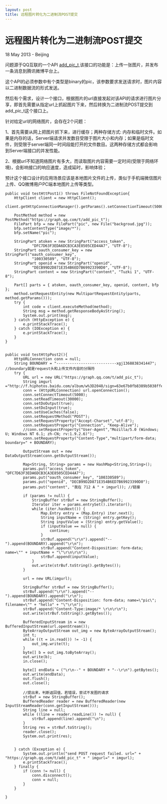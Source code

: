 ```yaml
---
layout: post
title: 远程图片转化为二进制流POST提交
---
```


远程图片转化为二进制流POST提交
========================
18 May 2013 - Beijing	
	
	
问题源于QQ互联的一个API [add_pic_t](http://wiki.open.qq.com/wiki/website/add_pic_t),该接口的功能是：上传一张图片，并发布一条消息到腾讯微博平台上。

这个API的必须参数中有个类型是binary的pic，该参数要求发送请求时，图片内容以二进制数据流的形式发送。
	
然后有个需求，设计一个接口，根据图片的url直接发起对该API的请求进行图片分享，即首先需要从指定url上抓起图片下来，然后转换为二进制流POST提交到add_pic_t这个接口上。
		
针对给定url的网络图片，会存在2个问题：

1、首先需要从网上把图片抓下来，进行缓存；两种存储方式: 内存和临时文件。如果是内存的话，Server端请求并发数目受限于图片大小和内存；如果是临时文件，则受限于server端同一时间段能打开的文件数目。这两种存储方式都会影响到Server端接口的并发性能。

2、根据url不知道网络图片有多大，而读取图片内容需要一定时间(受限于网络环境)，会影响接口的响应速度，造成延时，影响体验；
	
预计这个接口设计的应用场景应该是本地图片文件的上传，类似于手机端微信图片上传、QQ微博用户PC端本地图片上传等类型。
	
	public void testHttPost1() throws FileNotFoundException{
		HttpClient client = new HttpClient();
		client.getHttpConnectionManager().getParams().setConnectionTimeout(5000);
		
		PostMethod method = new PostMethod("https://graph.qq.com/t/add_pic_t");
		FilePart bfp = new FilePart("pic", new File("backgroud.jpg"));
		bfp.setContentType("image/*");
		bfp.setName("pic");

		StringPart atoken = new StringPart("access_token",
				"DFC7D63F3EDA6DCB3CA3E8505CED44A7", "UTF-8");
		StringPart oauth_consumer_key = new StringPart("oauth_consumer_key",
				"100330589", "UTF-8");
		StringPart openid = new StringPart("openid",
				"DECB99D2D871E354B6ED7B69923390D0", "UTF-8");
		StringPart content = new StringPart("content", "Tuzki 1", "UTF-8");

		Part[] parts = { atoken, oauth_consumer_key, openid, content, bfp };
		method.setRequestEntity(new MultipartRequestEntity(parts, method.getParams()));
		try {
			int code = client.executeMethod(method);
			String msg = method.getResponseBodyAsString();
			System.out.print(msg);
		} catch (HttpException e) {
			e.printStackTrace();
		} catch (IOException e) {
			e.printStackTrace();
		}
	}
	
	
	public void testHttpPost2(){
		HttpURLConnection conn = null;  
        String BOUNDARY = "---------------------------xgj1368838341447"; //boundary就是request头和上传文件内容的分隔符  
        try {  
            URL url = new URL("https://graph.qq.com/t/add_pic_t");  
            String imgurl ="http://f.hiphotos.baidu.com/album/w%3D2048/sign=63e67b0fb8389b5038ffe752b10de5dd/9d82d158ccbf6c81d53d4df9bd3eb13533fa409c.jpg";
            conn = (HttpURLConnection) url.openConnection();  
            conn.setConnectTimeout(5000);  
            conn.setReadTimeout(30000);  
            conn.setDoOutput(true);  
            conn.setDoInput(true);  
            conn.setUseCaches(false);  
            conn.setRequestMethod("POST");
            conn.setRequestProperty("Accept-Charset","utf-8");
            conn.setRequestProperty("Connection", "Keep-Alive");  
            //conn.setRequestProperty("User-Agent","Mozilla/5.0 (Windows; U; Windows NT 6.1; zh-CN; rv:1.9.2.6)");  
            conn.setRequestProperty("Content-Type","multipart/form-data; boundary=" + BOUNDARY);  
  
            OutputStream out = new DataOutputStream(conn.getOutputStream());  
            
            Map<String, String> params = new HashMap<String,String>();
            params.put("access_token", "DFC7D63F3EDA6DCB3CA3E8505CED44A7");
            params.put("oauth_consumer_key", "100330589");
            params.put("openid", "DECB99D2D871E354B6ED7B69923390D0");
            params.put("content", "我在 712 A " + imgurl)); //链接
            
            if (params != null) {  
                StringBuffer strBuf = new StringBuffer();  
                Iterator iter = params.entrySet().iterator();  
                while (iter.hasNext()) {  
                    Map.Entry entry = (Map.Entry) iter.next();  
                    String inputName = (String) entry.getKey();  
                    String inputValue = (String) entry.getValue();  
                    if (inputValue == null) {  
                        continue;  
                    }  
                    strBuf.append("\r\n").append("--").append(BOUNDARY).append("\r\n");  
                    strBuf.append("Content-Disposition: form-data; name=\"" + inputName + "\"\r\n\r\n");  
                    strBuf.append(inputValue);  
                }  
                out.write(strBuf.toString().getBytes());  
            }  
  
            url = new URL(imgurl);

            StringBuffer strBuf = new StringBuffer();  
            strBuf.append("\r\n").append("--").append(BOUNDARY).append("\r\n");
            strBuf.append("Content-Disposition: form-data; name=\"pic\"; filename=\"" + "hello" + "\"\r\n");
            strBuf.append("Content-Type:image/* \r\n\r\n");
            out.write(strBuf.toString().getBytes());  
            		
            BufferedInputStream in = new BufferedInputStream(url.openStream());  
            ByteArrayOutputStream out_img = new ByteArrayOutputStream();
            int t;  
            while ((t = in.read()) != -1) {  
                out_img.write(t);
            } 
            byte[] b = out_img.toByteArray();
            out.write(b);
            in.close();
            
            byte[] endData = ("\r\n--" + BOUNDARY + "--\r\n").getBytes();  
            out.write(endData);
            out.flush();  
            out.close();
              
            //提出来，判断返回值，若错误，尝试不发图的请求
            strBuf = new StringBuffer();  
            BufferedReader reader = new BufferedReader(new InputStreamReader(conn.getInputStream()));  
            String line = null;  
            while ((line = reader.readLine()) != null) {  
                strBuf.append(line).append("\n");  
            }  
            String res = strBuf.toString();  
            reader.close();
            System.out.print(res);
            
            
        } catch (Exception e) {  
            System.out.println("send POST request failed. url=" + "https://graph.qq.com/t/add_pic_t" + " imgurl=" + imgurl);  
            e.printStackTrace();  
        } finally {  
            if (conn != null) {  
                conn.disconnect();  
                conn = null;  
            }  
        }  
  
	}